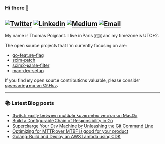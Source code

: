 ### Hi there 👋
[![Twitter](https://img.shields.io/twitter/follow/thomaspoignant?label=Twitter&style=social)](https://twitter.com/thomaspoignant)
[![Linkedin](https://img.shields.io/badge/LinkedIn--_.svg?style=social&logo=linkedin)](https://www.linkedin.com/in/poignantthomas/)
[![Medium](https://img.shields.io/badge/medium--_.svg?style=social&logo=medium)](https://thomaspoignant.medium.com/)
[![Email](https://img.shields.io/badge/email--_.svg?logo=Gmail&style=social)](mailto:thomas.poignant@gmail.com)
-----------

My name is Thomas Poignant. I live in Paris 🇫🇷 and my timezone is UTC+2.

The open source projects that I'm currently focusing on are:
- [go-feature-flag](https://github.com/thomaspoignant/go-feature-flag)
- [scim-patch](https://github.com/thomaspoignant/scim-patch)
- [scim2-parse-filter](https://github.com/thomaspoignant/scim2-parse-filter)
- [mac-dev-setup](https://github.com/thomaspoignant/mac-dev-setup)

If you find my open source contributions valuable, please consider [sponsoring me on GitHub](https://github.com/sponsors/thomaspoignant/).

-----------

### 📚 Latest Blog posts
<!-- BLOG-POST-LIST:START -->
- [Switch easily between multiple kubernetes version on MacOs](https://faun.pub/switch-easily-between-multiple-kubernetes-version-on-macos-9d61b9bc8287?source=rss-9a58464dd8e9------2)
- [Build a Configurable Chain of Responsibility in Go](https://betterprogramming.pub/build-a-configurable-chain-of-responsibility-in-go-80a7cdcd1ab2?source=rss-9a58464dd8e9------2)
- [Supercharge Your Dev Machine by Unleashing the Git Command Line](https://betterprogramming.pub/supercharge-your-mac-by-unleashing-the-git-command-line-e5e9f292f7d7?source=rss-9a58464dd8e9------2)
- [Optimizing for MTTR over MTBF is good for your product](https://medium.com/nerd-for-tech/optimizing-for-mttr-over-mtbf-is-good-for-your-product-c784e1da74e6?source=rss-9a58464dd8e9------2)
- [Golang: Build and Deploy an AWS Lambda using CDK](https://faun.pub/golang-build-and-deploy-an-aws-lambda-using-cdk-b484fe99304b?source=rss-9a58464dd8e9------2)
<!-- BLOG-POST-LIST:END -->
